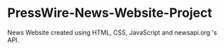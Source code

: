 # PressWire-News-Website-Project
News Website created using HTML, CSS, JavaScript and newsapi.org 's API.

